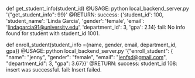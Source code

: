 def get_student_info(student_id)
    @USAGE: 
        python local_backend_server.py '{"get_student_info": 99}'
    @RETURN: 
        success: {'student_id': 100, 'student_name': 'Linda Garcia', 'gender': 'female', 'email': 'lindagarcia91@university.edu', 'department_id': 3, 'gpa': 2.14}
        fail: No info found for student with student_id 1001.


def enroll_student(student_info ={name, gender, email, department_id, gpa})
    @USAGE: 
        python local_backend_server.py '{"enroll_student": { "name":  "jenny",  "gender":  "female",  "email":  "jenfsd@gmail.com",  "department_id": 3,  "gpa": 3.67}}' 
	@RETURN: 
        success: student_id 108: insert was successful.
 		fail: Insert failed.